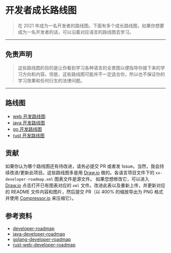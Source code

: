 # 开发者成长路线图

> 在 2021 年成为一名开发者的路线图。下面有多个成长路线图，如果你想要成为一名开发者的话，可以沿着对应语言的路线图去学习。
------

## **免责声明**

> 这些路线图的目的是让你看到学习各种语言的全景图以便指导你接下来的学习方向和内容。但是，这些路线图可能并不一定适合你，所以也不保证你的学习效果和任何衍生的法律问题。
------

## 路线图

- [web 开发路线图](./web-developer-roadmap/README.md)
- [java 开发路线图](./java-developer-roadmap/README.md)
- [go 开发路线图](./go-developer-roadmap/README.md)
- [rust 开发路线图](./rust-developer-roadmap/README.md)

## 贡献

如果你认为哪个路线图还有待改进，请务必提交 PR 或者发 Issue。当然，我会持续改进/更新此项目。这些路线图多是用 [Draw.io](https://www.draw.io/) 做的。各语言项目文件下的 `xx-developer-roadmap.xml` 图表文件是源文件。 如果您想修改它，可以进入 [Draw.io](https://www.draw.io/) 点击打开已有图表对应的 `xml` 文件。改进此表以及重新上传，并更新对应的 README 文件内容和图片，然后提交 PR（以 400% 的缩放导出为 PNG 格式并使用 [Compressor.io](https://compressor.io/compress) 来压缩它）。

## 参考资料

- [developer-roadmap](https://github.com/kamranahmedse/developer-roadmap)
- [java-developer-roadmap](https://github.com/s4kibs4mi/java-developer-roadmap)
- [golang-developer-roadmap](https://github.com/Alikhll/golang-developer-roadmap)
- [rust-web-developer-roadmap](https://github.com/anshulrgoyal/rust-web-developer-roadmap)
